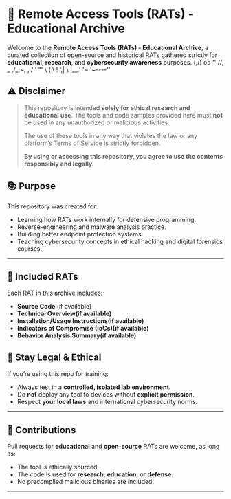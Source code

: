 # 🐀 Remote Access Tools (RATs) - Educational Archive

Welcome to the **Remote Access Tools (RATs) - Educational Archive**, a curated collection of open-source and historical RATs gathered strictly for **educational**, **research**, and **cybersecurity awareness** purposes.
                           (\,/)
                            oo   '''//,        _
                          ,/_;~,        \,    / '
                          "'   \    (    \    !
                                ',|  \    |__.'
                                '~  '~----''   

## ⚠️ Disclaimer

> This repository is intended **solely for ethical research and educational use**. The tools and code samples provided here must **not** be used in any unauthorized or malicious activities.  
>  
> The use of these tools in any way that violates the law or any platform’s Terms of Service is strictly forbidden.  
>  
> **By using or accessing this repository, you agree to use the contents responsibly and legally.**

## 📚 Purpose

This repository was created for:

- Learning how RATs work internally for defensive programming.
- Reverse-engineering and malware analysis practice.
- Building better endpoint protection systems.
- Teaching cybersecurity concepts in ethical hacking and digital forensics courses.

---

## 🧰 Included RATs

Each RAT in this archive includes:

- **Source Code** (if available)
- **Technical Overview(if available)**
- **Installation/Usage Instructions(if available)**
- **Indicators of Compromise (IoCs)(if available)**
- **Behavior Analysis Summary(if available)**

## 🔐 Stay Legal & Ethical

If you’re using this repo for training:

- Always test in a **controlled, isolated lab environment**.
- Do **not** deploy any tool to devices without **explicit permission**.
- Respect **your local laws** and international cybersecurity norms.

---

## 🤝 Contributions

Pull requests for **educational** and **open-source** RATs are welcome, as long as:

- The tool is ethically sourced.
- The code is used for **research**, **education**, or **defense**.
- No precompiled malicious binaries are included.

---
